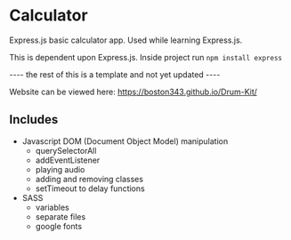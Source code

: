 # Calculator
Express.js basic calculator app. Used while learning Express.js.

This is dependent upon Express.js. Inside project run `npm install express`

---- the rest of this is a template and not yet updated ----

Website can be viewed here: https://boston343.github.io/Drum-Kit/ 

## Includes
- Javascript DOM (Document Object Model) manipulation
  - querySelectorAll
  - addEventListener
  - playing audio
  - adding and removing classes
  - setTimeout to delay functions
- SASS
  - variables
  - separate files
  - google fonts
